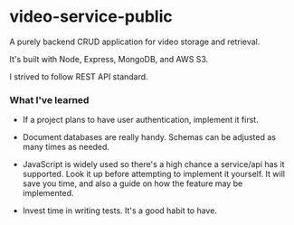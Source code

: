 # video-service-public
A purely backend CRUD application for video storage and retrieval.

It's built with Node, Express, MongoDB, and AWS S3.

I strived to follow REST API standard. 

### What I've learned
- If a project plans to have user authentication, implement it first.

- Document databases are really handy. Schemas can be adjusted as many times as needed.

- JavaScript is widely used so there's a high chance a service/api has it supported. 
Look it up before attempting to implement it yourself.
It will save you time, and also a guide on how the feature may be implemented.

- Invest time in writing tests. It's a good habit to have.
